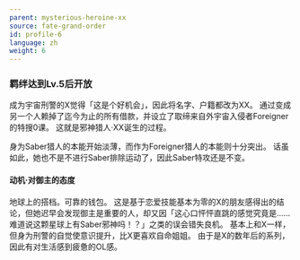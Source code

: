 ```yaml
---
parent: mysterious-heroine-xx
source: fate-grand-order
id: profile-6
language: zh
weight: 6
---
```


### 羁绊达到Lv.5后开放

成为宇宙刑警的X觉得「这是个好机会」，因此将名字、户籍都改为XX。
通过变成另一个人赖掉了迄今为止的所有借款，并设立了取缔来自外宇宙入侵者Foreigner的特搜0课。
这就是邪神猎人·XX诞生的过程。

身为Saber猎人的本能开始淡薄，而作为Foreigner猎人的本能则十分突出。
话虽如此，她也不是不进行Saber排除运动了，因此Saber特攻还是不变。

#### 动机·对御主的态度

地球上的搭档。可靠的钱包。
这是基于恋爱技能基本为零的X的朋友感得出的结论，但她迟早会发现御主是重要的人，却又因「这心口怦怦直跳的感觉究竟是……难道说这颗星球上有Saber邪神吗！？」之类的误会错失良机。
基本上和X一样，但身为刑警的自觉使意识提升，比X更喜欢自命姐姐。
由于是X的数年后的系列，因此有对生活感到疲惫的OL感。
